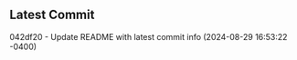
## Latest Commit
042df20 - Update README with latest commit info (2024-08-29 16:53:22 -0400) <Yunxi-Zhou>

